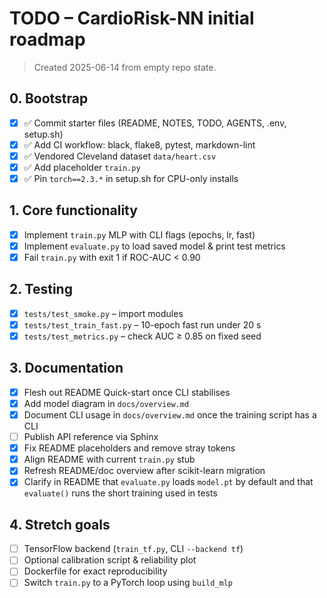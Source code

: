 # TODO – CardioRisk-NN initial roadmap

> Created 2025-06-14 from empty repo state.

## 0. Bootstrap

- [x] ✅ Commit starter files (README, NOTES, TODO, AGENTS, .env, setup.sh)
- [x] ✅ Add CI workflow: black, flake8, pytest, markdown-lint
- [x] ✅ Vendored Cleveland dataset `data/heart.csv`
- [x] ✅ Add placeholder `train.py`
- [x] ✅ Pin `torch==2.3.*` in setup.sh for CPU-only installs

## 1. Core functionality

- [x] Implement `train.py` MLP with CLI flags (epochs, lr, fast)
- [x] Implement `evaluate.py` to load saved model & print test metrics
- [x] Fail `train.py` with exit 1 if ROC-AUC < 0.90

## 2. Testing

- [x] `tests/test_smoke.py` – import modules
- [x] `tests/test_train_fast.py` – 10-epoch fast run under 20 s
- [x] `tests/test_metrics.py` – check AUC ≥ 0.85 on fixed seed

## 3. Documentation

- [x] Flesh out README Quick-start once CLI stabilises
- [x] Add model diagram in `docs/overview.md`
- [x] Document CLI usage in `docs/overview.md` once the training script has a CLI
- [ ] Publish API reference via Sphinx
- [x] Fix README placeholders and remove stray tokens
- [x] Align README with current `train.py` stub
- [x] Refresh README/doc overview after scikit-learn migration
- [x] Clarify in README that `evaluate.py` loads `model.pt` by default and that
  `evaluate()` runs the short training used in tests

## 4. Stretch goals

- [ ] TensorFlow backend (`train_tf.py`, CLI `--backend tf`)
- [ ] Optional calibration script & reliability plot
- [ ] Dockerfile for exact reproducibility
- [ ] Switch `train.py` to a PyTorch loop using `build_mlp`
